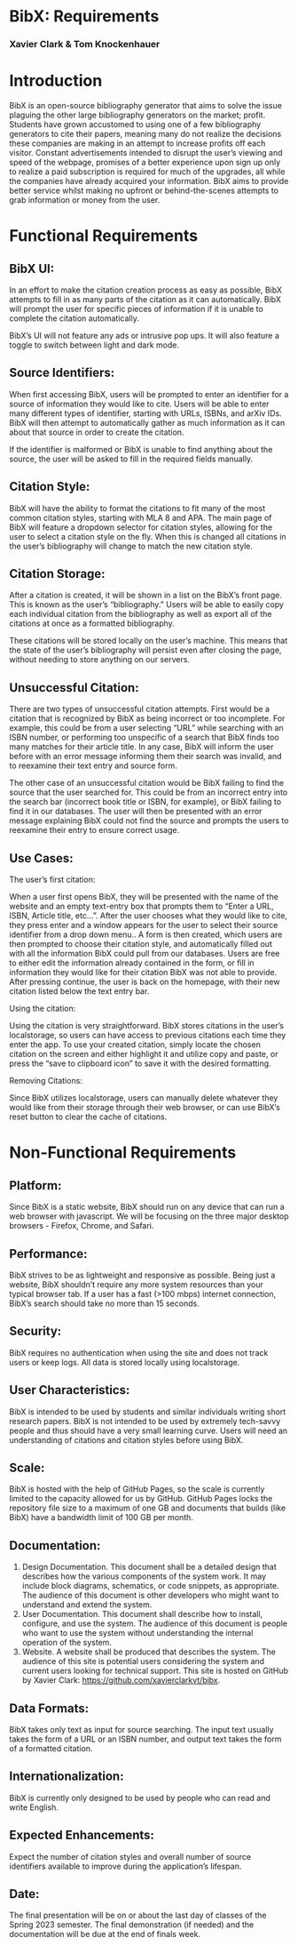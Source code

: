 # BibX: Requirements

### Xavier Clark <x> & Tom Knockenhauer <t>

# Introduction <t>

BibX is an open-source bibliography generator that aims to solve the issue plaguing the other large bibliography generators on the market; profit. Students have grown accustomed to using one of a few bibliography generators to cite their papers, meaning many do not realize the decisions these companies are making in an attempt to increase profits off each visitor. Constant advertisements intended to disrupt the user’s viewing and speed of the webpage, promises of a better experience upon sign up only to realize a paid subscription is required for much of the upgrades, all while the companies have already acquired your information. BibX aims to provide better service whilst making no upfront or behind-the-scenes attempts to grab information or money from the user.

# Functional Requirements

## BibX UI: <x>

In an effort to make the citation creation process as easy as possible, BibX attempts to fill in as many parts of the citation as it can automatically. BibX will prompt the user for specific pieces of information if it is unable to complete the citation automatically.

BibX’s UI will not feature any ads or intrusive pop ups. It will also feature a toggle to switch between light and dark mode. 

## Source Identifiers: <x>

When first accessing BibX, users will be prompted to enter an identifier for a source of information they would like to cite. Users will be able to enter many different types of identifier, starting with URLs, ISBNs, and arXiv IDs. BibX will then attempt to automatically gather as much information as it can about that source in order to create the citation. 

If the identifier is malformed or BibX is unable to find anything about the source, the user will be asked to fill in the required fields manually.

## Citation Style: <x>
BibX will have the ability to format the citations to fit many of the most common citation styles, starting with MLA 8 and APA. The main page of BibX will feature a dropdown selector for citation styles, allowing for the user to select a citation style on the fly. When this is changed all citations in the user’s bibliography will change to match the new citation style.

## Citation Storage: <x>

After a citation is created, it will be shown in a list on the BibX’s front page. This is known as the user’s “bibliography.” Users will be able to easily copy each individual citation from the bibliography as well as export all of the citations at once as a formatted bibliography. 

These citations will be stored locally on the user’s machine. This means that the state of the user’s bibliography will persist even after closing the page, without needing to store anything on our servers.

## Unsuccessful Citation: <t>

There are two types of unsuccessful citation attempts. First would be a citation that is recognized by BibX as being incorrect or too incomplete. For example, this could be from a user selecting “URL” while searching with an ISBN number, or performing too unspecific of a search that BibX finds too many matches for their article title. In any case, BibX will inform the user before with an error message informing them their search was invalid, and to reexamine their text entry and source form.

The other case of an unsuccessful citation would be BibX failing to find the source that the user searched for. This could be from an incorrect entry into the search bar (incorrect book title or ISBN, for example), or BibX failing to find it in our databases. The user will then be presented with an error message explaining BibX could not find the source and prompts the users to reexamine their entry to ensure correct usage.

## Use Cases: <t>

The user’s first citation:

When a user first opens BibX, they will be presented with the name of the website and an empty text-entry box that prompts them to “Enter a URL, ISBN, Article title, etc…”. After the user chooses what they would like to cite, they press enter and a window appears for the user to select their source identifier from a drop down menu.. A form is then created, which users are then prompted to choose their citation style, and automatically filled out with all the information BibX could pull from our databases. Users are free to either edit the information already contained in the form, or fill in information they would like for their citation BibX was not able to provide. After pressing continue, the user is back on the homepage, with their new citation listed below the text entry bar.

Using the citation:

Using the citation is very straightforward. BibX stores citations in the user’s localstorage, so users can have access to previous citations each time they enter the app. To use your created citation, simply locate the chosen citation on the screen and either highlight it and utilize copy and paste, or press the “save to clipboard icon” to save it with the desired formatting.

Removing Citations:

Since BibX utilizes localstorage, users can manually delete whatever they would like from their storage through their web browser, or can use BibX’s reset button to clear the cache of citations.

# Non-Functional Requirements

## Platform: <x>

Since BibX is a static website, BibX should run on any device that can run a web browser with javascript. We will be focusing on the three major desktop browsers - Firefox, Chrome, and Safari.

## Performance: <x>

BibX strives to be as lightweight and responsive as possible. Being just a website, BibX shouldn’t require any more system resources than your typical browser tab. If a user has a fast (>100 mbps) internet connection, BibX’s search should take no more than 15 seconds.

## Security: <x>

BibX requires no authentication when using the site and does not track users or keep logs. All data is stored locally using localstorage.  

## User Characteristics: <x>

BibX is intended to be used by students and similar individuals writing short research papers. BibX is not intended to be used by extremely tech-savvy people and thus should have a very small learning curve. Users will need an understanding of citations and citation styles before using BibX. 

## Scale: <t>

BibX is hosted with the help of GitHub Pages, so the scale is currently limited to the capacity allowed for us by GitHub. GitHub Pages locks the repository file size to a maximum of one GB and documents that builds (like BibX) have a bandwidth limit of 100 GB per month.

## Documentation: <t>

1. Design Documentation. This document shall be a detailed design that describes how the various components of the system work. It may include block diagrams, schematics, or code snippets, as appropriate. The audience of this document is other developers who might want to understand and extend the system.
2. User Documentation. This document shall describe how to install, configure, and use the system. The audience of this document is people who want to use the system without understanding the internal operation of the system.
3. Website. A website shall be produced that describes the system. The audience of this site is potential users considering the system and current users looking for technical support. This site is hosted on GitHub by Xavier Clark: https://github.com/xavierclarkvt/bibx.

## Data Formats: <x>

BibX takes only text as input for source searching. The input text usually takes the form of a URL or an ISBN number, and output text takes the form of a formatted citation. 

## Internationalization: <t>

BibX is currently only designed to be used by people who can read and write English.

## Expected Enhancements: <t>

Expect the number of citation styles and overall number of source identifiers available to improve during the application’s lifespan.

## Date: <t>

The final presentation will be on or about the last day of classes of the Spring 2023 semester. The final demonstration (if needed) and the documentation will be due at the end of finals week.
